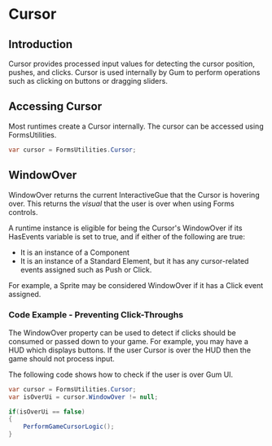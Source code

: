 # Cursor

## Introduction

Cursor provides processed input values for detecting the cursor position, pushes, and clicks. Cursor is used internally by Gum to perform operations such as clicking on buttons or dragging sliders.

## Accessing Cursor

Most runtimes create a Cursor internally. The cursor can be accessed using FormsUtilities.

```csharp
var cursor = FormsUtilities.Cursor;
```

## WindowOver

WindowOver returns the current InteractiveGue that the Cursor is hovering over. This returns the _visual_ that the user is over when using Forms controls.

A runtime instance is eligible for being the Cursor's WindowOver if its HasEvents variable is set to true, and if either of the following are true:

* It is an instance of a Component
* It is an instance of a Standard Element, but it has any cursor-related events assigned such as Push or Click.

For example, a Sprite may be considered WindowOver if it has a Click event assigned.

### Code Example - Preventing Click-Throughs

The WindowOver property can be used to detect if clicks should be consumed or passed down to your game. For example, you may have a HUD which displays buttons. If the user Cursor is over the HUD then the game should not process input.

The following code shows how to check if the user is over Gum UI.

```csharp
var cursor = FormsUtilities.Cursor;
var isOverUi = cursor.WindowOver != null;

if(isOverUi == false)
{
    PerformGameCursorLogic();
}
```

